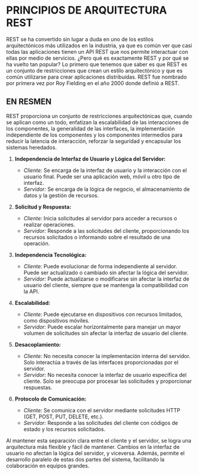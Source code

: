 # **PRINCIPIOS DE ARQUITECTURA REST**
REST se ha convertido sin lugar a duda en uno de los estilos arquitectónicos más utilizados en la industria, ya que es común ver que casi todas las aplicaciones tienen un API REST que nos permite interactuar con ellas por medio de servicios. ¿Pero qué es exactamente REST y por qué se ha vuelto tan popular?
Lo primero que tenemos que saber es que REST es un conjunto de restricciones que crean un estilo arquitectónico y que es común utilizarse para crear aplicaciones distribuidas. REST fue nombrado por primera vez por Roy Fielding en el año 2000 donde definió a REST.

## **EN RESMEN**
REST proporciona un conjunto de restricciones arquitectónicas que, cuando se aplican como un todo, enfatizan la escalabilidad de las interacciones de los componentes, la generalidad de las interfaces, la implementación independiente de los componentes y los componentes intermedios para reducir la latencia de interacción, reforzar la seguridad y encapsular los sistemas heredados.

1. **Independencia de Interfaz de Usuario y Lógica del Servidor:**
   - *Cliente:* Se encarga de la interfaz de usuario y la interacción con el usuario final. Puede ser una aplicación web, móvil u otro tipo de interfaz.
   - *Servidor:* Se encarga de la lógica de negocio, el almacenamiento de datos y la gestión de recursos.

2. **Solicitud y Respuesta:**
   - *Cliente:* Inicia solicitudes al servidor para acceder a recursos o realizar operaciones.
   - *Servidor:* Responde a las solicitudes del cliente, proporcionando los recursos solicitados o informando sobre el resultado de una operación.

3. **Independencia Tecnológica:**
   - *Cliente:* Puede evolucionar de forma independiente al servidor. Puede ser actualizado o cambiado sin afectar la lógica del servidor.
   - *Servidor:* Puede actualizarse o modificarse sin afectar la interfaz de usuario del cliente, siempre que se mantenga la compatibilidad con la API.

4. **Escalabilidad:**
   - *Cliente:* Puede ejecutarse en dispositivos con recursos limitados, como dispositivos móviles.
   - *Servidor:* Puede escalar horizontalmente para manejar un mayor volumen de solicitudes sin afectar la interfaz de usuario del cliente.

5. **Desacoplamiento:**
   - *Cliente:* No necesita conocer la implementación interna del servidor. Solo interactúa a través de las interfaces proporcionadas por el servidor.
   - *Servidor:* No necesita conocer la interfaz de usuario específica del cliente. Solo se preocupa por procesar las solicitudes y proporcionar respuestas.

6. **Protocolo de Comunicación:**
   - *Cliente:* Se comunica con el servidor mediante solicitudes HTTP (GET, POST, PUT, DELETE, etc.).
   - *Servidor:* Responde a las solicitudes del cliente con códigos de estado y los recursos solicitados.

Al mantener esta separación clara entre el cliente y el servidor, se logra una arquitectura más flexible y fácil de mantener. Cambios en la interfaz de usuario no afectan la lógica del servidor, y viceversa. Además, permite el desarrollo paralelo de estas dos partes del sistema, facilitando la colaboración en equipos grandes.

